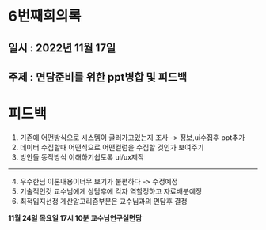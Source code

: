 6번째회의록
=============
일시 : 2022년 11월 17일 
-------------
주제 : 면담준비를 위한 ppt병합 및 피드백
-----------------

# 피드백
1. 기존에 어떤방식으로 시스템이 굴러가고있는지 조사 -> 정보,ui수집후 ppt추가
2. 데이터 수집할때 어떤식으로 어떤컬럼을 수집할 것인가 보여주기
3. 방안들 동작방식 이해하기쉽도록 ui/ux제작
***
4. 우수한님 이론내용이너무 보기가 불편하다 -> 수정예정
5. 기술적인것 교수님에게 상담후에 각자 역할정하고 자료배분예정
6. 최적입지선정 계산알고리즘부분은 교수님과의 면담후 결정

**11월 24일 목요일 17시 10분 교수님연구실면담**
